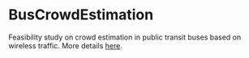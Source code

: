 # BusCrowdEstimation
Feasibility study on crowd estimation in public transit buses based on wireless traffic. More details [here](./project_report.pdf).
